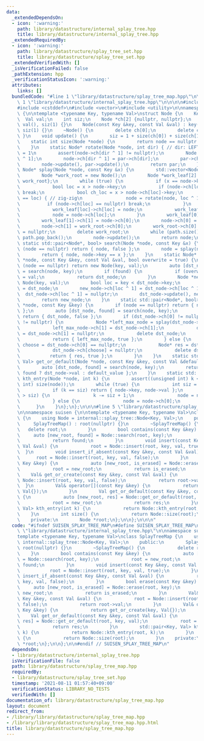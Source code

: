 ```yaml
---
data:
  _extendedDependsOn:
  - icon: ':warning:'
    path: library/datastructure/internal_splay_tree.hpp
    title: library/datastructure/internal_splay_tree.hpp
  _extendedRequiredBy:
  - icon: ':warning:'
    path: library/datastructure/splay_tree_set.hpp
    title: library/datastructure/splay_tree_set.hpp
  _extendedVerifiedWith: []
  _isVerificationFailed: false
  _pathExtension: hpp
  _verificationStatusIcon: ':warning:'
  attributes:
    links: []
  bundledCode: "#line 1 \"library/datastructure/splay_tree_map.hpp\"\n\n\n\n#line\
    \ 1 \"library/datastructure/internal_splay_tree.hpp\"\n\n\n\n#include <cassert>\n\
    #include <cstddef>\n#include <vector>\n#include <utility>\n\nnamespace suisen::internal::splay_tree\
    \ {\n\ntemplate <typename Key, typename Val>\nstruct Node {\n    Key key;\n  \
    \  Val val;\n    int siz;\n    Node *ch[2] {nullptr, nullptr};\n    Node() : key(),\
    \ val(), siz(1) {}\n    Node(const Key &key, const Val &val) : key(key), val(val),\
    \ siz(1) {}\n    ~Node() {\n        delete ch[0];\n        delete ch[1];\n   \
    \ }\n    void update() {\n        siz = 1 + size(ch[0]) + size(ch[1]);\n    }\n\
    \    static int size(Node *node) {\n        return node == nullptr ? 0 : node->siz;\n\
    \    }\n    static Node* rotate(Node *node, int dir) { // dir: LEFT = 0, RIGHT\
    \ = 1\n        assert(node->ch[dir ^ 1] != nullptr);\n        Node *par = node->ch[dir\
    \ ^ 1];\n        node->ch[dir ^ 1] = par->ch[dir];\n        par->ch[dir] = node;\n\
    \        node->update(), par->update();\n        return par;\n    }\n    static\
    \ Node* splay(Node *node, const Key &x) {\n        std::vector<Node*> path;\n\
    \        Node *work_root = new Node();\n        Node *work_leaf[2] {work_root,\
    \ work_root};\n        while (true) {\n            if (x == node->key) break;\n\
    \            bool loc = x > node->key;\n            if (node->ch[loc] == nullptr)\
    \ break;\n            bool ch_loc = x > node->ch[loc]->key;\n            if (ch_loc\
    \ == loc) { // zig-zig\n                node = rotate(node, loc ^ 1);\n      \
    \          if (node->ch[loc] == nullptr) break;\n            }\n            path.push_back(node);\n\
    \            work_leaf[loc]->ch[loc] = node;\n            work_leaf[loc] = node;\n\
    \            node = node->ch[loc];\n        }\n        work_leaf[0]->ch[0] = node->ch[1];\n\
    \        work_leaf[1]->ch[1] = node->ch[0];\n        node->ch[0] = work_root->ch[1];\n\
    \        node->ch[1] = work_root->ch[0];\n        work_root->ch[0] = work_root->ch[1]\
    \ = nullptr;\n        delete work_root;\n        while (path.size()) path.back()->update(),\
    \ path.pop_back();\n        node->update();\n        return node;\n    }\n   \
    \ static std::pair<Node*, bool> search(Node *node, const Key &x) {\n        if\
    \ (node == nullptr) return { node, false };\n        node = splay(node, x);\n\
    \        return { node, node->key == x };\n    }\n    static Node* insert(Node\
    \ *node, const Key &key, const Val &val, bool overwrite = true) {\n        if\
    \ (node == nullptr) return new Node(key, val);\n        auto [dst_node, found]\
    \ = search(node, key);\n        if (found) {\n            if (overwrite) dst_node->val\
    \ = val;\n            return dst_node;\n        }\n        Node *new_node = new\
    \ Node(key, val);\n        bool loc = key < dst_node->key;\n        new_node->ch[loc]\
    \ = dst_node;\n        new_node->ch[loc ^ 1] = dst_node->ch[loc ^ 1];\n      \
    \  dst_node->ch[loc ^ 1] = nullptr;\n        dst_node->update(), new_node->update();\n\
    \        return new_node;\n    }\n    static std::pair<Node*, bool> erase(Node\
    \ *node, const Key &key) {\n        if (node == nullptr) return { node, false\
    \ };\n        auto [dst_node, found] = search(node, key);\n        if (not found)\
    \ return { dst_node, false };\n        if (dst_node->ch[0] != nullptr and dst_node->ch[1]\
    \ != nullptr) {\n            Node *left_max_node = splay(dst_node->ch[0], key);\n\
    \            left_max_node->ch[1] = dst_node->ch[1];\n            dst_node->ch[0]\
    \ = dst_node->ch[1] = nullptr;\n            delete dst_node;\n            left_max_node->update();\n\
    \            return { left_max_node, true };\n        } else {\n            int\
    \ choose = dst_node->ch[0] == nullptr;\n            Node* res = dst_node->ch[choose];\n\
    \            dst_node->ch[choose] = nullptr;\n            delete dst_node;\n \
    \           return { res, true };\n        }\n    }\n    static std::pair<Node*,\
    \ Val> get_or_default(Node *node, const Key &key, const Val &default_value) {\n\
    \        auto [dst_node, found] = search(node, key);\n        return { dst_node,\
    \ found ? dst_node->val : default_value };\n    }\n    static std::pair<Key, Val>\
    \ kth_entry(Node *node, int k) {\n        assert((unsigned int) k < (unsigned\
    \ int) size(node));\n        while (true) {\n            int siz = size(node->ch[0]);\n\
    \            if (k == siz) return { node->key, node->val };\n            if (k\
    \ > siz) {\n                k -= siz + 1;\n                node = node->ch[1];\n\
    \            } else {\n                node = node->ch[0];\n            }\n  \
    \      }\n    }\n};\n};\n\n\n#line 5 \"library/datastructure/splay_tree_map.hpp\"\
    \n\nnamespace suisen {\n\ntemplate <typename Key, typename Val>\nclass SplayTreeMap\
    \ {\n    using Node = internal::splay_tree::Node<Key, Val>;\n    public:\n   \
    \     SplayTreeMap() : root(nullptr) {}\n        ~SplayTreeMap() {\n         \
    \   delete root;\n        }\n        bool contains(const Key &key) {\n       \
    \     auto [new_root, found] = Node::search(root, key);\n            root = new_root;\n\
    \            return found;\n        }\n        void insert(const Key &key, const\
    \ Val &val) {\n            root = Node::insert(root, key, val, true);\n      \
    \  }\n        void insert_if_absent(const Key &key, const Val &val) {\n      \
    \      root = Node::insert(root, key, val, false);\n        }\n        bool erase(const\
    \ Key &key) {\n            auto [new_root, is_erased] = Node::erase(root, key);\n\
    \            root = new_root;\n            return is_erased;\n        }\n    \
    \    Val& get_or_create(const Key &key, const Val &val) {\n            root =\
    \ Node::insert(root, key, val, false);\n            return root->val;\n      \
    \  }\n        Val& operator[](const Key &key) {\n            return get_or_create(key,\
    \ Val{});\n        }\n        Val get_or_default(const Key &key, const Val &val)\
    \ {\n            auto [new_root, res] = Node::get_or_default(root, key, val);\n\
    \            root = new_root;\n            return res;\n        }\n        std::pair<Key,\
    \ Val> kth_entry(int k) {\n            return Node::kth_entry(root, k);\n    \
    \    }\n        int size() {\n            return Node::size(root);\n        }\n\
    \    private:\n        Node *root;\n};\n\n};\n\n\n"
  code: "#ifndef SUISEN_SPLAY_TREE_MAP\n#define SUISEN_SPLAY_TREE_MAP\n\n#include\
    \ \"library/datastructure/internal_splay_tree.hpp\"\n\nnamespace suisen {\n\n\
    template <typename Key, typename Val>\nclass SplayTreeMap {\n    using Node =\
    \ internal::splay_tree::Node<Key, Val>;\n    public:\n        SplayTreeMap() :\
    \ root(nullptr) {}\n        ~SplayTreeMap() {\n            delete root;\n    \
    \    }\n        bool contains(const Key &key) {\n            auto [new_root, found]\
    \ = Node::search(root, key);\n            root = new_root;\n            return\
    \ found;\n        }\n        void insert(const Key &key, const Val &val) {\n \
    \           root = Node::insert(root, key, val, true);\n        }\n        void\
    \ insert_if_absent(const Key &key, const Val &val) {\n            root = Node::insert(root,\
    \ key, val, false);\n        }\n        bool erase(const Key &key) {\n       \
    \     auto [new_root, is_erased] = Node::erase(root, key);\n            root =\
    \ new_root;\n            return is_erased;\n        }\n        Val& get_or_create(const\
    \ Key &key, const Val &val) {\n            root = Node::insert(root, key, val,\
    \ false);\n            return root->val;\n        }\n        Val& operator[](const\
    \ Key &key) {\n            return get_or_create(key, Val{});\n        }\n    \
    \    Val get_or_default(const Key &key, const Val &val) {\n            auto [new_root,\
    \ res] = Node::get_or_default(root, key, val);\n            root = new_root;\n\
    \            return res;\n        }\n        std::pair<Key, Val> kth_entry(int\
    \ k) {\n            return Node::kth_entry(root, k);\n        }\n        int size()\
    \ {\n            return Node::size(root);\n        }\n    private:\n        Node\
    \ *root;\n};\n\n};\n\n#endif // SUISEN_SPLAY_TREE_MAP\n"
  dependsOn:
  - library/datastructure/internal_splay_tree.hpp
  isVerificationFile: false
  path: library/datastructure/splay_tree_map.hpp
  requiredBy:
  - library/datastructure/splay_tree_set.hpp
  timestamp: '2021-08-11 01:57:40+09:00'
  verificationStatus: LIBRARY_NO_TESTS
  verifiedWith: []
documentation_of: library/datastructure/splay_tree_map.hpp
layout: document
redirect_from:
- /library/library/datastructure/splay_tree_map.hpp
- /library/library/datastructure/splay_tree_map.hpp.html
title: library/datastructure/splay_tree_map.hpp
---
```

